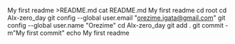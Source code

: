 My first readme >README.md
cat README.md
My first readme
cd root
cd Alx-zero_day
git config --global user.email "orezime.igata@gmail.com"
git config --global user.name "Orezime"
cd Alx-zero_day
git add .
git commit -m"My first commit"
echo My first readme
